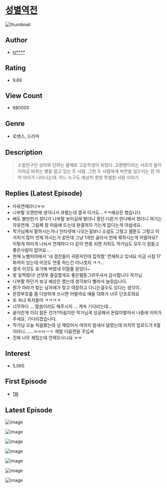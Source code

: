 # [성별역전](https://comic.naver.com/bestChallenge/list?titleId=723283)
![thumbnail](https://image-comic.pstatic.net/user_contents_data/challenge_comic/2022/01/30/317681/thumbnail_202x1648c9414c2_9655_4e06_866b_494131621381_00000677.JPEG)

## Author
- [hl****](https://comic.naver.com/artistTitle?id=317681)

## Rating
- 9.69

## View Count
- 680000

## Genre
- 로맨스, 드라마

## Description
> 소꿉친구인 상아와 단하는 올해로 고등학생이 되었다. 교환병이라는 서로의 몸이 이따금 바뀌는 병을 앓고 있는 두 사람. 그런 두 사람에게 파란을 일으키는 한 여자 아이가 나타나는데. 어느 누구도 예상치 못한 특별한 사랑 이야기

## Replies (Latest Episode)
- 자유연재라니ㅠㅠ
- 나부활 오랜만에 생각나서 와봤는데 결국 이거도...ㅋㅋ예상은 했습니다
- 베도 볼만한거 찾다가 나부활 보이길래 봤더니 중단.다른거 한다해서 왔더니 여기는 자유연재. 그림체 참 마음에 드는데 완결까지 가는게 없다는게 아쉽네요.
- 작가님께서 말하시는거나 인터넷에 나오는걸보니 소설도 그렇고 웹툰도 그렇고 이거저거 많이 연재 하시는거 같은데 그냥 1개만 골라서 연재 쭉하시는게 어떨까요? 이렇게 여러개 나눠서 연재하다 다 같이 연중 되면 저희도 작가님도 모두가 힘들고 좋은사람이 없어요....
- 현재 노벨피아에서 '내 겜친들이 귀환자인데 집착함' 연재하고 있네요 지금 시점 17화까지 있는데 이것도 연중 하는건 아니겟지 ㅋㅋ...
- 결국 이것도 유기해 버렸네 이럴줄 알았다~
- 왕 일찍왔다! 선댓후 즐감할게요 좋은웹툰그려주셔서 감사합니다 작가님
- 나부활 하던거 보고 예상은 했는데 생각보다 빨라서 놀랐습니다.
- 뭔가 아라가 찾는 남자애가 맞고 여장하고 다니는걸수도 있다는 생각이..
- 문장부호를 좀 다양하게 쓰시면 어떨까요 얘들 대화가 너무 단조로워요
- 또 속냐 독자들아 ㅋㅋㅋㅋ
- 너무하다 ... 말씀이라도 해주시지 ... 계속 기다리는데 ..
- 끝이란게 이리 힘든 건가?아쉽지만 작가님꼭 성공해서 돈많이벌어서 나중에 이어가주세요. 기다리겠습니다.
- 작가님 오늘 처음봤는데 넘 재밌어서 여까지 밤새서 달렸는데 마지막 업로드가 6월이라니.......ㅠㅠㅠㅡㅜ 제발 다음편을 주십셔
- 진짜 너무 재밌는데 언제오시나요 ㅠㅠ

## Interest
- 5,065

## First Episode
- [1화](https://comic.naver.com/bestChallenge/detail?titleId=723283&no=11)

## Latest Episode
![image](https://image-comic.pstatic.net/user_contents_data/challenge_comic/2022/06/12/317681/upload_3761460495252743777.jpeg)

![image](https://image-comic.pstatic.net/user_contents_data/challenge_comic/2022/06/12/317681/upload_4063994207733889336.jpeg)

![image](https://image-comic.pstatic.net/user_contents_data/challenge_comic/2022/06/12/317681/upload_3616497390538929509.jpeg)

![image](https://image-comic.pstatic.net/user_contents_data/challenge_comic/2022/06/12/317681/upload_3834869188110201445.jpeg)

![image](https://image-comic.pstatic.net/user_contents_data/challenge_comic/2022/06/12/317681/upload_7076955139381408354.jpeg)

![image](https://image-comic.pstatic.net/user_contents_data/challenge_comic/2022/06/12/317681/upload_7219660753533625140.jpeg)

![image](https://image-comic.pstatic.net/user_contents_data/challenge_comic/2022/06/12/317681/upload_4135767046281902177.jpeg)
